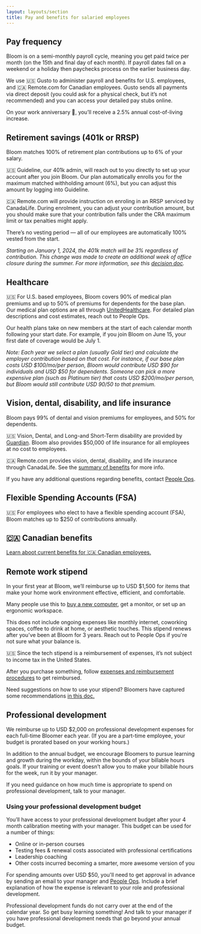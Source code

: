 ```yaml
---
layout: layouts/section
title: Pay and benefits for salaried employees
---
```


## Pay frequency

Bloom is on a semi-monthly payroll cycle, meaning you get paid twice per month (on the 15th and final day of each month). If payroll dates fall on a weekend or a holiday then paychecks process on the earlier business day. 

We use 🇺🇸 Gusto to administer payroll and benefits for U.S. employees, and 🇨🇦 Remote.com for Canadian employees. Gusto sends all payments via direct deposit (you could ask for a physical check, but it’s not recommended) and you can access your detailed pay stubs online.

On your work anniversary 🎉, you’ll receive a 2.5% annual cost-of-living increase.


## Retirement savings (401k or RRSP)

Bloom matches 100% of retirement plan contributions up to 6% of your salary.

🇺🇸 Guideline, our 401k admin, will reach out to you directly to set up your account after you join Bloom. Our plan automatically enrolls you for the maximum matched withholding amount (6%), but you can adjust this amount by logging into Guideline.

🇨🇦 Remote.com will provide instruction on enroling in an RRSP serviced by CanadaLife. During enrolment, you can adjust your contribution amount, but you should make sure that your contribution falls under the CRA maximum limit or tax penalties might apply.

There’s no vesting period — all of our employees are automatically 100% vested from the start. 

*Starting on January 1, 2024, the 401k match will be 3% regardless of contribution. This change was made to create an additional week of office closure during the summer. For more information, see this [decision doc](https://docs.google.com/document/d/1DpkXkTlGqWEhbfQWY12ZzZYw870zk_ScQH4XncHyT4M/edit#heading=h.o0nvkdv8zref).*


## Healthcare

🇺🇸 For U.S. based employees, Bloom covers 90% of medical plan premiums and up to 50% of premiums for dependents for the base plan. Our medical plan options are all through [UnitedHealthcare](https://www.uhc.com/). For detailed plan descriptions and cost estimates, reach out to People Ops.

Our health plans take on new members at the start of each calendar month following your start date. For example, if you join Bloom on June 15, your first date of coverage would be July 1.

_Note: Each year we select a plan (usually Gold tier) and calculate the employer contribution based on that cost. For instance, if our base plan costs USD $100/mo/per person, Bloom would contribute USD $90 for individuals and USD $50 for dependents. Someone can pick a more expensive plan (such as Platinum tier) that costs USD $200/mo/per person, but Bloom would still contribute USD $90/$50 to that premium._


## Vision, dental, disability, and life insurance

Bloom pays 99% of dental and vision premiums for employees, and 50% for dependents.

🇺🇸 Vision, Dental, and Long-and Short-Term disability are provided by [Guardian](https://www.guardiandirect.com/). Bloom also provides $50,000 of life insurance for all employees at no cost to employees.

🇨🇦 Remote.com provides vision, dental, disability, and life insurance  through CanadaLife. See the [summary of benefits](https://remote.com/benefits-guide/employee-benefits-canada-health-standard-family) for more info.

If you have any additional questions regarding benefits, contact [People Ops](mailto:blossom@bloomworks.digital).


## Flexible Spending Accounts (FSA)

🇺🇸 For employees who elect to have a flexible spending account (FSA), Bloom matches up to $250 of contributions annually.


## 🇨🇦 Canadian benefits

[Learn aboot current benefits for 🇨🇦 Canadian employees.](https://remote.com/benefits-guide/employee-benefits-canada-health-standard-family)


## Remote work stipend

In your first year at Bloom, we’ll reimburse up to USD $1,500 for items that make your home work environment effective, efficient, and comfortable.

Many people use this to [buy a new computer](/sections/your-first-few-weeks/#computer-and-equipment), get a monitor, or set up an ergonomic workspace. 

This does not include ongoing expenses like monthly internet, coworking spaces, coffee to drink at home, or aesthetic touches. This stipend renews after you’ve been at Bloom for 3 years. Reach out to People Ops if you're not sure what your balance is.

🇺🇸 Since the tech stipend is a reimbursement of expenses, it’s not subject to income tax in the United States.

After you purchase something, follow [expenses and reimbursement procedures](#expenses-and-reimbursement-procedures-28) to get reimbursed. 

Need suggestions on how to use your stipend? Bloomers have captured some recommendations [in this doc.](https://docs.google.com/document/d/1Pf4L1FK83dumIw3u9i-YEhmYBuAoM-TOFsDcYMuUl6E/edit?usp=sharing)


## Professional development

We reimburse up to USD $2,000 on professional development expenses for each full-time Bloomer each year. (If you are a part-time employee, your budget is prorated based on your working hours.)

In addition to the annual budget, we encourage Bloomers to pursue learning and growth during the workday, within the bounds of your billable hours goals. If your training or event doesn’t allow you to make your billable hours for the week, run it by your manager.

If you need guidance on how much time is appropriate to spend on professional development, talk to your manager.


### Using your professional development budget

You’ll have access to your professional development budget after your 4 month calibration meeting with your manager. This budget can be used for a number of things:

* Online or in-person courses
* Testing fees & renewal costs associated with professional certifications
* Leadership coaching
* Other costs incurred becoming a smarter, more awesome version of you

For spending amounts over USD $50, you'll need to get approval in advance by sending an email to your manager and [People Ops](mailto:blossom@bloomworks.digital). Include a brief explanation of how the expense is relevant to your role and professional development.

Professional development funds do not carry over at the end of the calendar year. So get busy learning something! And talk to your manager if you have professional development needs that go beyond your annual budget.
